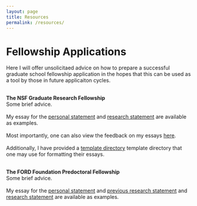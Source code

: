 ```yaml
---
layout: page
title: Resources
permalink: /resources/
---
```

<div class="home">

<h1 class="page-heading">Fellowship Applications</h1>
Here I will offer unsolicitaed advice on how to prepare a successful graduate school fellowship application in the hopes that this can be used as a tool by those
in future applicaiton cycles. <br><br>

<b> The NSF Graduate Research Fellowship </b> <br>
Some brief advice.
<br>
<br>
My essay for the 
<a href="/fellowships/nsf_grfp/carl_fields_personal_statement_nsf_grfp_2016.pdf">personal statement</a> 
and 
<a href="/fellowships/nsf_grfp/carl_fields_research_statement_nsf_grfp_2016.pdf">research statement</a> are available as examples.
<br><br>
Most importantly, one can also view the feedback on my essays <a href="/fellowships/nsf_grfp/carl_fields_application_results.pdf">here</a>.
<br><br>
Additionally, I have provided a 
<a href="/fellowships/nsf_grfp/template_dir.zip">template directory</a> 
template directory 
that one may use for formatting their essays.
<br>
<br>

<b> The FORD Foundation Predoctoral Fellowship </b>
<br>
Some brief advice.
<br>
<br>
My essay for the
<a href="/fellowships/ford_foundation/carl_fields_ford_personal_statement.pdf">personal statement</a>
and
<a href="/fellowships/ford_foundation/carl_fields_ford_previous_research.pdf">previous research statement</a> 
and 
<a href="/fellowships/ford_foundation/carl_fields_ford_research_statement.pdf">research statement</a>
are available as examples.


